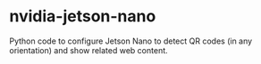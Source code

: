 # nvidia-jetson-nano
Python code to configure Jetson Nano to detect QR codes (in any orientation) and show related web content.
